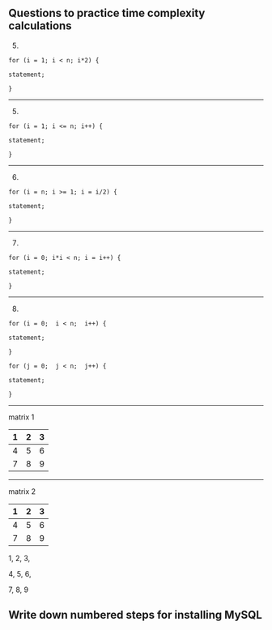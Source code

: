 
Questions to practice time complexity calculations
--------
5. 


    for (i = 1; i < n; i*2) {
        
    statement;
    
    }

--------
5. 


    for (i = 1; i <= n; i++) {
        
    statement;
    
    }

--------
6. 


    for (i = n; i >= 1; i = i/2) {
        
    statement;
    
    }

--------
7. 


    for (i = 0; i*i < n; i = i++) {
        
    statement;
    
    }

--------
8. 


    for (i = 0;  i < n;  i++) {
        
    statement;
    
    }

    for (j = 0;  j < n;  j++) {
        
    statement;
    
    }

--------


matrix 1

| 1 | 2 | 3 |
|---|---|---|
| 4 | 5 | 6 |
| 7 | 8 | 9 |

---
matrix 2

| 1 | 2 | 3 |
|---|---|---|
| 4 | 5 | 6 |
| 7 | 8 | 9 |
 


1, 2, 3,

4, 5, 6, 

7, 8, 9






## Write down numbered steps for installing MySQL

    










